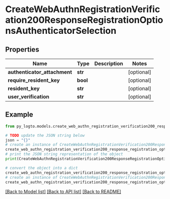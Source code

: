 # CreateWebAuthnRegistrationVerification200ResponseRegistrationOptionsAuthenticatorSelection


## Properties

Name | Type | Description | Notes
------------ | ------------- | ------------- | -------------
**authenticator_attachment** | **str** |  | [optional] 
**require_resident_key** | **bool** |  | [optional] 
**resident_key** | **str** |  | [optional] 
**user_verification** | **str** |  | [optional] 

## Example

```python
from py_logto.models.create_web_authn_registration_verification200_response_registration_options_authenticator_selection import CreateWebAuthnRegistrationVerification200ResponseRegistrationOptionsAuthenticatorSelection

# TODO update the JSON string below
json = "{}"
# create an instance of CreateWebAuthnRegistrationVerification200ResponseRegistrationOptionsAuthenticatorSelection from a JSON string
create_web_authn_registration_verification200_response_registration_options_authenticator_selection_instance = CreateWebAuthnRegistrationVerification200ResponseRegistrationOptionsAuthenticatorSelection.from_json(json)
# print the JSON string representation of the object
print(CreateWebAuthnRegistrationVerification200ResponseRegistrationOptionsAuthenticatorSelection.to_json())

# convert the object into a dict
create_web_authn_registration_verification200_response_registration_options_authenticator_selection_dict = create_web_authn_registration_verification200_response_registration_options_authenticator_selection_instance.to_dict()
# create an instance of CreateWebAuthnRegistrationVerification200ResponseRegistrationOptionsAuthenticatorSelection from a dict
create_web_authn_registration_verification200_response_registration_options_authenticator_selection_from_dict = CreateWebAuthnRegistrationVerification200ResponseRegistrationOptionsAuthenticatorSelection.from_dict(create_web_authn_registration_verification200_response_registration_options_authenticator_selection_dict)
```
[[Back to Model list]](../README.md#documentation-for-models) [[Back to API list]](../README.md#documentation-for-api-endpoints) [[Back to README]](../README.md)


